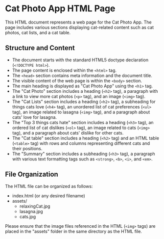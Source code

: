 # Cat Photo App HTML Page

This HTML document represents a web page for the Cat Photo App. The page includes various sections displaying cat-related content such as cat photos, cat lists, and a cat table.

## Structure and Content

- The document starts with the standard HTML5 doctype declaration (`<!DOCTYPE html>`).
- The page content is enclosed within the `<html>` tag.
- The `<head>` section contains meta information and the document title.
- The visible content of the web page is within the `<body>` section.
- The main heading is displayed as "Cat Photo App" using the `<h1>` tag.
- The "Cat Photo" section includes a heading (`<h2>` tag), a paragraph with a link to view more cat photos (`<p>` tag), and an image (`<img>` tag).
- The "Cat Lists" section includes a heading (`<h2>` tag), a subheading for things cats love (`<h4>` tag), an unordered list of cat preferences (`<ul>` tag), an image related to lasagna (`<img>` tag), and a paragraph about cats' love for lasagna.
- The "Top 3 things cats hate" section includes a heading (`<h3>` tag), an ordered list of cat dislikes (`<ol>` tag), an image related to cats (`<img>` tag), and a paragraph about cats' dislike for other cats.
- The "Cat table" section includes a heading (`<h2>` tag) and an HTML table (`<table>` tag) with rows and columns representing different cats and their positions.
- The "Summary" section includes a subheading (`<h3>` tag), a paragraph with various text formatting tags such as `<strong>`, `<b>`, `<i>`, and `<em>`.

## File Organization

The HTML file can be organized as follows:

- index.html (or any desired filename)
- assets/
  - relaxingCat.jpg
  - lasagna.jpg
  - cats.jpg

Please ensure that the image files referenced in the HTML (`<img>` tags) are placed in the "assets" folder in the same directory as the HTML file.


